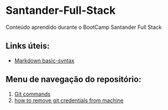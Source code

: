 # Santander-Full-Stack
Conteúdo aprendido durante o BootCamp Santander Full Stack

## Links úteis:
- [Markdown basic-syntax](https://www.markdownguide.org/cheat-sheet/#basic-syntax)

## Menu de navegação do repositório: 
1. [Git commands](https://github.com/RafaaaOliver/Santander-Full-Stack/tree/main/comandos%20gits)
2. [how to remove git credentials from machine](https://github.com/RafaaaOliver/Santander-Full-Stack/blob/main/comandos%20Git/removerCredenciaisGitDaMaquina.png)
